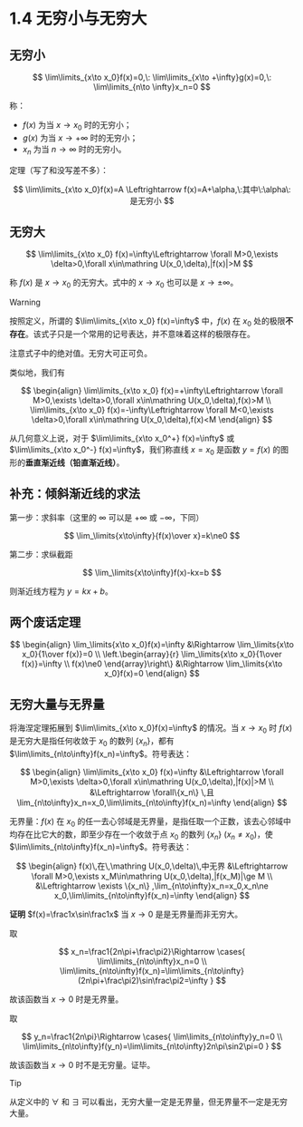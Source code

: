 # 1.4 无穷小与无穷大

## 无穷小

$$
\lim\limits_{x\to x_0}f(x)=0,\:
\lim\limits_{x\to +\infty}g(x)=0,\:
\lim\limits_{n\to \infty}x_n=0
$$

称：

- $f(x)$ 为当 $x\to x_0$ 时的无穷小；
- $g(x)$ 为当 $x\to +\infty$ 时的无穷小；
- $x_n$ 为当 $n\to \infty$ 时的无穷小。

定理（写了和没写差不多）：

$$
\lim\limits_{x\to x_0}f(x)=A \Leftrightarrow f(x)=A+\alpha,\:其中\:\alpha\:是无穷小
$$

## 无穷大

$$
\lim\limits_{x\to x_0} f(x)=\infty\Leftrightarrow \forall M>0,\exists \delta>0,\forall x\in\mathring U(x_0,\delta),|f(x)|>M
$$

称 $f(x)$ 是 $x\to x_0$ 的无穷大。式中的 $x\to x_0$ 也可以是 $x\to\pm\infty$。

> [!warning]
>
> 按照定义，所谓的 $\lim\limits_{x\to x_0} f(x)=\infty$ 中，$f(x)$ 在 $x_0$ 处的极限**不存在**。该式子只是一个常用的记号表达，并不意味着这样的极限存在。
>
> 注意式子中的绝对值。无穷大可正可负。

类似地，我们有

$$
\begin{align}
\lim\limits_{x\to x_0} f(x)=+\infty\Leftrightarrow \forall M>0,\exists \delta>0,\forall x\in\mathring U(x_0,\delta),f(x)>M \\
\lim\limits_{x\to x_0} f(x)=-\infty\Leftrightarrow \forall M<0,\exists \delta>0,\forall x\in\mathring U(x_0,\delta),f(x)<M
\end{align}
$$

从几何意义上说，对于 $\lim\limits_{x\to x_0^+} f(x)=\infty$ 或 $\lim\limits_{x\to x_0^-} f(x)=\infty$，我们称直线 $x=x_0$ 是函数 $y=f(x)$ 的图形的**垂直渐近线（铅直渐近线）**。

## 补充：倾斜渐近线的求法

第一步：求斜率（这里的 $\infty$ 可以是 $+\infty$ 或 $-\infty$，下同）

$$
\lim_\limits{x\to\infty}{f(x)\over x}=k\ne0
$$

第二步：求纵截距

$$
\lim_\limits{x\to\infty}f(x)-kx=b
$$

则渐近线方程为 $y=kx+b$。

## 两个废话定理

$$
\begin{align}
\lim_\limits{x\to x_0}f(x)=\infty &\Rightarrow \lim_\limits{x\to x_0}{1\over f(x)}=0 \\
\left.\begin{array}{r}
\lim_\limits{x\to x_0}{1\over f(x)}=\infty \\
f(x)\ne0
\end{array}\right\}
&\Rightarrow \lim_\limits{x\to x_0}f(x)=0
\end{align}
$$

## 无穷大量与无界量

将海涅定理拓展到 $\lim\limits_{x\to x_0}f(x)=\infty$ 的情况。当 $x\to x_0$ 时 $f(x)$ 是无穷大是指任何收敛于 $x_0$ 的数列 $\{x_n\}$，都有 $\lim\limits_{n\to\infty}f(x_n)=\infty$。符号表达：

$$
\begin{align}
\lim\limits_{x\to x_0} f(x)=\infty &\Leftrightarrow \forall M>0,\exists \delta>0,\forall x\in\mathring U(x_0,\delta),|f(x)|>M \\
&\Leftrightarrow \forall\{x_n\} \,且 \lim_{n\to\infty}x_n=x_0,\lim\limits_{n\to\infty}f(x_n)=\infty
\end{align}
$$

无界量：$f(x)$ 在 $x_0$ 的任一去心邻域是无界量，是指任取一个正数，该去心邻域中均存在比它大的数，即至少存在一个收敛于点 $x_0$ 的数列 $\{x_n\}\:(x_n\ne x_0)$，使 $\lim\limits_{n\to\infty}f(x_n)=\infty$。符号表达：

$$
\begin{align}
f(x)\,在\,\mathring U(x_0,\delta)\,中无界
&\Leftrightarrow \forall M>0,\exists x_M\in\mathring U(x_0,\delta),|f(x_M)|\ge M \\
&\Leftrightarrow \exists \{x_n\} ,\lim_{n\to\infty}x_n=x_0,x_n\ne x_0,\lim\limits_{n\to\infty}f(x_n)=\infty
\end{align}
$$

**证明** $f(x)=\frac1x\sin\frac1x$ 当 $x\to0$ 是是无界量而非无穷大。

取

$$
x_n=\frac1{2n\pi+\frac\pi2}\Rightarrow
\cases{
  \lim\limits_{n\to\infty}x_n=0 \\
  \lim\limits_{n\to\infty}f(x_n)=\lim\limits_{n\to\infty}(2n\pi+\frac\pi2)\sin\frac\pi2=\infty
}
$$

故该函数当 $x\to0$ 时是无界量。

取

$$
y_n=\frac1{2n\pi}\Rightarrow
\cases{
  \lim\limits_{n\to\infty}y_n=0 \\
  \lim\limits_{n\to\infty}f(y_n)=\lim\limits_{n\to\infty}2n\pi\sin2\pi=0
}
$$

故该函数当 $x\to0$ 时不是无穷量。证毕。

> [!tip]
>
> 从定义中的 $\forall$ 和 $\exists$ 可以看出，无穷大量一定是无界量，但无界量不一定是无穷大量。